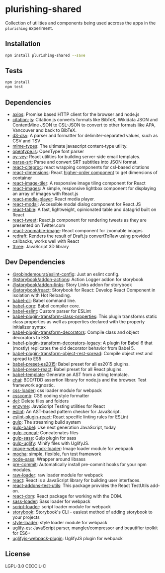 # plurishing-shared 

Collection of utilities and components being used accross the apps in the `plurishing` experiment.

## Installation

```sh
npm install plurishing-shared --save
```


## Tests

```sh
npm install
npm test
```

## Dependencies

- [axios](https://github.com/axios/axios): Promise based HTTP client for the browser and node.js
- [citation-js](https://github.com/larsgw/citation.js): Citation.js converts formats like BibTeX, Wikidata JSON and ContentMine JSON to CSL-JSON to convert to other formats like APA, Vancouver and back to BibTeX.
- [d3-dsv](https://github.com/d3/d3-dsv): A parser and formatter for delimiter-separated values, such as CSV and TSV
- [mime-types](https://github.com/jshttp/mime-types): The ultimate javascript content-type utility.
- [opentype.js](https://github.com/nodebox/opentype.js): OpenType font parser
- [oy-vey](https://github.com/oysterbooks/oy): React utilities for building server-side email templates.
- [parse-srt](https://github.com/MrSlide/parseSRT): Parse and convert SRT subtitles into JSON format.
- [react-citeproc](https://github.com/robindemourat/react-citeproc): react wrapping components for csl-based citations
- [react-dimensions](https://github.com/digidem/react-dimensions): React [higher-order component](https://gist.github.com/sebmarkbage/ef0bf1f338a7182b6775) to get dimensions of container
- [react-image-tiler](https://github.com/mike-douglas/react-image-tiler): A responsive image tiling component for React
- [react-images](https://github.com/jossmac/react-images): A simple, responsive lightbox component for displaying an array of images with React.js
- [react-media-player](https://github.com/souporserious/react-media-player): React media player.
- [react-modal](https://github.com/reactjs/react-modal): Accessible modal dialog component for React.JS
- [react-table](https://github.com/react-tools/react-table): A fast, lightweight, opinionated table and datagrid built on React
- [react-tweet](https://github.com/artnotfound/react-tweet): React.js component for rendering tweets as they are presented on Twitter.com
- [react-zoomable-image](https://github.com/ivtpz/react-zoomable-image): React component for zoomable images
- [redraft](https://github.com/lokiuz/redraft): Renders the result of Draft.js convertToRaw using provided callbacks, works well with React
- [three](https://github.com/mrdoob/three.js): JavaScript 3D library

## Dev Dependencies

- [@robindemourat/eslint-config](https://github.com/robindemourat/eslint-config): Just an eslint config.
- [@storybook/addon-actions](https://github.com/storybooks/storybook): Action Logger addon for storybook
- [@storybook/addon-links](https://github.com/storybooks/storybook): Story Links addon for storybook
- [@storybook/react](https://github.com/storybooks/storybook): Storybook for React: Develop React Component in isolation with Hot Reloading.
- [babel-cli](https://github.com/babel/babel/tree/master/packages): Babel command line.
- [babel-core](https://github.com/babel/babel/tree/master/packages): Babel compiler core.
- [babel-eslint](https://github.com/babel/babel-eslint): Custom parser for ESLint
- [babel-plugin-transform-class-properties](https://github.com/babel/babel/tree/master/packages): This plugin transforms static class properties as well as properties declared with the property initializer syntax
- [babel-plugin-transform-decorators](https://github.com/babel/babel/tree/master/packages): Compile class and object decorators to ES5
- [babel-plugin-transform-decorators-legacy](https://github.com/loganfsmyth/babel-plugin-transform-decorators-legacy): A plugin for Babel 6 that (mostly) replicates the old decorator behavior from Babel 5.
- [babel-plugin-transform-object-rest-spread](https://github.com/babel/babel/tree/master/packages): Compile object rest and spread to ES5
- [babel-preset-es2015](https://github.com/babel/babel/tree/master/packages): Babel preset for all es2015 plugins.
- [babel-preset-react](https://github.com/babel/babel/tree/master/packages): Babel preset for all React plugins.
- [babel-template](https://github.com/babel/babel/tree/master/packages): Generate an AST from a string template.
- [chai](https://github.com/chaijs/chai): BDD/TDD assertion library for node.js and the browser. Test framework agnostic.
- [css-loader](https://github.com/webpack/css-loader): css loader module for webpack
- [csscomb](https://github.com/csscomb/csscomb.js): CSS coding style formatter
- [del](https://github.com/sindresorhus/del): Delete files and folders
- [enzyme](https://github.com/airbnb/enzyme): JavaScript Testing utilities for React
- [eslint](https://github.com/eslint/eslint): An AST-based pattern checker for JavaScript.
- [eslint-plugin-react](https://github.com/yannickcr/eslint-plugin-react): React specific linting rules for ESLint
- [gulp](https://github.com/gulpjs/gulp): The streaming build system
- [gulp-babel](https://github.com/babel/gulp-babel): Use next generation JavaScript, today
- [gulp-concat](https://github.com/contra/gulp-concat): Concatenates files
- [gulp-sass](https://github.com/dlmanning/gulp-sass): Gulp plugin for sass
- [gulp-uglify](https://github.com/terinjokes/gulp-uglify): Minify files with UglifyJS.
- [image-webpack-loader](https://github.com/tcoopman/image-webpack-loader): Image loader module for webpack
- [mocha](https://github.com/mochajs/mocha): simple, flexible, fun test framework
- [node-sass](https://github.com/sass/node-sass): Wrapper around libsass
- [pre-commit](https://github.com/observing/pre-commit): Automatically install pre-commit hooks for your npm modules.
- [raw-loader](https://github.com/webpack/raw-loader): raw loader module for webpack
- [react](https://github.com/facebook/react): React is a JavaScript library for building user interfaces.
- [react-addons-test-utils](https://github.com/facebook/react): This package provides the React TestUtils add-on.
- [react-dom](https://github.com/facebook/react): React package for working with the DOM.
- [sass-loader](https://github.com/webpack-contrib/sass-loader): Sass loader for webpack
- [script-loader](https://github.com/webpack-contrib/script-loader): script loader module for webpack
- [storybook](https://github.com/storybooks/storybook-package): Storybook&#39;s CLI - easiest method of adding storybook to your projects
- [style-loader](https://github.com/webpack/style-loader): style loader module for webpack
- [uglify-es](https://github.com/mishoo/UglifyJS2): JavaScript parser, mangler/compressor and beautifier toolkit for ES6+
- [uglifyjs-webpack-plugin](https://github.com/webpack-contrib/uglifyjs-webpack-plugin): UglifyJS plugin for webpack


## License

LGPL-3.0
CECCIL-C